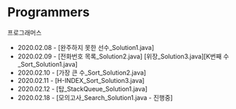 # Programmers
프로그래머스

* 2020.02.08 - [완주하지 못한 선수_Solution1.java]
* 2020.02.09 - [전화번호 목록_Solution2.java] [위장_Solution3.java][K번째 수_Sort_Solution1.java]
* 2020.02.10 - [가장 큰 수_Sort_Solution2.java]
* 2020.02.11 - [H-INDEX_Sort_Solution3.java]
* 2020.02.12 - [탑_StackQueue_Solution1.java]
* 2020.02.18 - [모의고사_Search_Solution1.java - 진행중]
